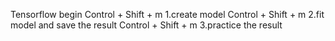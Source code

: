 Tensorflow begin
Control + Shift + m 1.create model
Control + Shift + m 2.fit model and save the result
Control + Shift + m 3.practice the result
